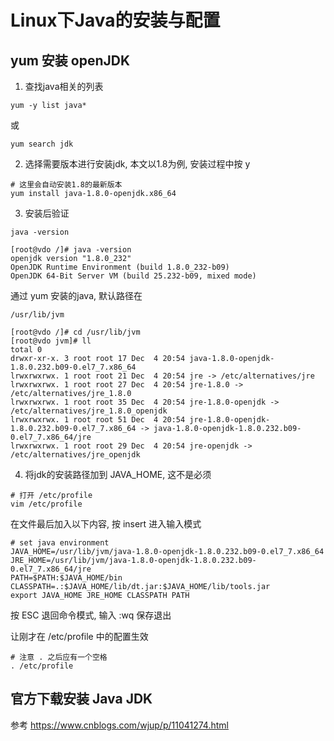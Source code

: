# Linux下Java的安装与配置



## yum 安装 openJDK



1.  查找java相关的列表
```
yum -y list java*
```
或
```
yum search jdk
```
2.  选择需要版本进行安装jdk, 本文以1.8为例, 安装过程中按 y
```
# 这里会自动安装1.8的最新版本
yum install java-1.8.0-openjdk.x86_64
```
3. 安装后验证
```
java -version
```
```
[root@vdo /]# java -version
openjdk version "1.8.0_232"
OpenJDK Runtime Environment (build 1.8.0_232-b09)
OpenJDK 64-Bit Server VM (build 25.232-b09, mixed mode)
```
通过 yum 安装的java, 默认路径在
```
/usr/lib/jvm
```
```
[root@vdo /]# cd /usr/lib/jvm
[root@vdo jvm]# ll
total 0
drwxr-xr-x. 3 root root 17 Dec  4 20:54 java-1.8.0-openjdk-1.8.0.232.b09-0.el7_7.x86_64
lrwxrwxrwx. 1 root root 21 Dec  4 20:54 jre -> /etc/alternatives/jre
lrwxrwxrwx. 1 root root 27 Dec  4 20:54 jre-1.8.0 -> /etc/alternatives/jre_1.8.0
lrwxrwxrwx. 1 root root 35 Dec  4 20:54 jre-1.8.0-openjdk -> /etc/alternatives/jre_1.8.0_openjdk
lrwxrwxrwx. 1 root root 51 Dec  4 20:54 jre-1.8.0-openjdk-1.8.0.232.b09-0.el7_7.x86_64 -> java-1.8.0-openjdk-1.8.0.232.b09-0.el7_7.x86_64/jre
lrwxrwxrwx. 1 root root 29 Dec  4 20:54 jre-openjdk -> /etc/alternatives/jre_openjdk
```
4. 将jdk的安装路径加到 JAVA_HOME, 这不是必须

```
# 打开 /etc/profile
vim /etc/profile
```
在文件最后加入以下内容, 按 insert 进入输入模式
```
# set java environment
JAVA_HOME=/usr/lib/jvm/java-1.8.0-openjdk-1.8.0.232.b09-0.el7_7.x86_64
JRE_HOME=/usr/lib/jvm/java-1.8.0-openjdk-1.8.0.232.b09-0.el7_7.x86_64/jre
PATH=$PATH:$JAVA_HOME/bin
CLASSPATH=.:$JAVA_HOME/lib/dt.jar:$JAVA_HOME/lib/tools.jar
export JAVA_HOME JRE_HOME CLASSPATH PATH
```
按 ESC 退回命令模式, 输入 :wq 保存退出

让刚才在 /etc/profile 中的配置生效
```
# 注意 . 之后应有一个空格
. /etc/profile
```

## 官方下载安装 Java JDK

参考 https://www.cnblogs.com/wjup/p/11041274.html